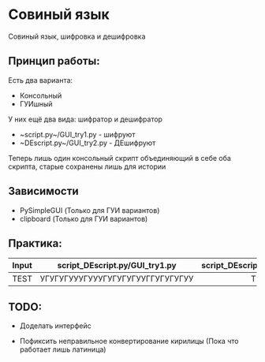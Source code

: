 # Совиный язык
Совиный язык, шифровка и дешифровка

## Принцип работы:

Есть два варианта:
* Консольный
* ГУИшный

У них ещё два вида: шифратор и дешифратор

* ~script.py~/GUI_try1.py - шифруют
* ~DEscript.py~/GUI_try2.py - ДЕшифруют

Теперь лишь один консольный скрипт объединяющий в себе оба скрипта, старые сохранены лишь для истории

## Зависимости

* PySimpleGUI (Только для ГУИ вариантов)
* clipboard (Только для ГУИ вариантов)

## Практика:


| Input         | script_DEscript.py/GUI_try1.py   | script_DEscript.py/GUI_try2.py |
| ------------- |:--------------------------------:|:------------------------------:|
| TEST          | УГУГУГУУУГУУУГУГУГУГУУГГУГУГУГУУ | TEST                           |


## TODO:

* Доделать интерфейс

* Пофиксить неправильное конвертирование кирилицы (Пока что работает лишь латиница)
